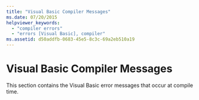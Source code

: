 ```yaml
---
title: "Visual Basic Compiler Messages"
ms.date: 07/20/2015
helpviewer_keywords: 
  - "compiler errors"
  - "errors [Visual Basic], compiler"
ms.assetid: d50addfb-0683-45e5-8c3c-69a2eb510a19
---
```

# Visual Basic Compiler Messages
This section contains the Visual Basic error messages that occur at compile time.
